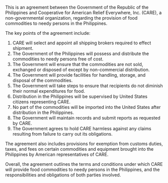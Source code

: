 This is an agreement between the Government of the Republic of the Philippines and Cooperative for American Relief Everywhere, Inc. (CARE), a non-governmental organization, regarding the provision of food commodities to needy persons in the Philippines.

The key points of the agreement include:

1. CARE will select and appoint all shipping brokers required to effect shipment.
2. The Government of the Philippines will possess and distribute the commodities to needy persons free of cost.
3. The Government will ensure that the commodities are not sold, exchanged or disposed of except by non-commercial distribution.
4. The Government will provide facilities for handling, storage, and disposal of the commodities.
5. The Government will take steps to ensure that recipients do not diminish their normal expenditures for food.
6. Distribution in the Philippines will be supervised by United States citizens representing CARE.
7. No part of the commodities will be imported into the United States after distribution in the Philippines.
8. The Government will maintain records and submit reports as requested by CARE.
9. The Government agrees to hold CARE harmless against any claims resulting from failure to carry out its obligations.

The agreement also includes provisions for exemption from customs duties, taxes, and fees on certain commodities and equipment brought into the Philippines by American representatives of CARE.

Overall, the agreement outlines the terms and conditions under which CARE will provide food commodities to needy persons in the Philippines, and the responsibilities and obligations of both parties involved.